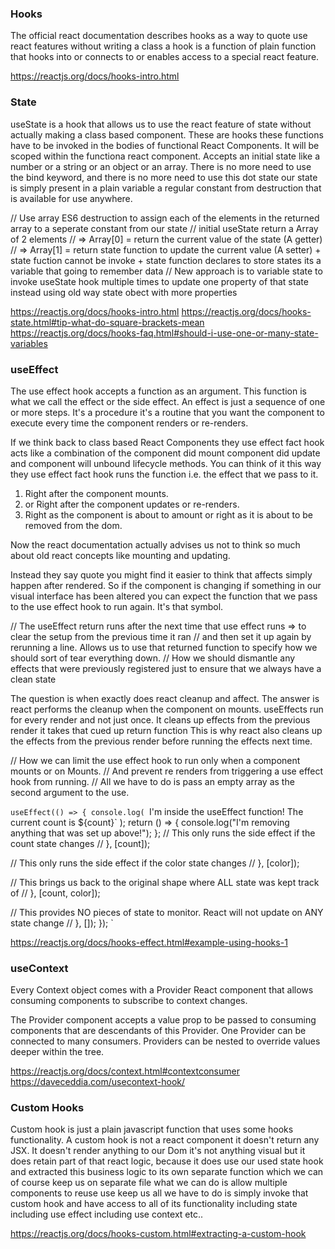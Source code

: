 ### Hooks

The official react documentation describes hooks as a way to quote use react features without writing
a class a hook is a function of plain function that hooks into or connects to or enables access to a
special react feature.

https://reactjs.org/docs/hooks-intro.html

### State

useState is a hook that allows us to use the react feature of state without actually making a class
based component. These are hooks these functions have to be invoked in the bodies of functional React Components.
It will be scoped within the functiona react component. Accepts an initial state like a number or a string or an object or an array. There is no more need to use the bind keyword,
and there is no more need to use this dot state our state is simply present in a plain variable a regular constant
from destruction that is available for use anywhere.

// Use array ES6 destruction to assign each of the elements in the returned array to a seperate constant from our state
// initial useState return a Array of 2 elements
// => Array[0] = return the current value of the state (A getter)
// => Array[1] = return state function to update the current value (A setter) + state fuction cannot be invoke + state function declares to store states its a variable that going to remember data
// New approach is to variable state to invoke useState hook multiple times to update one property of that state instead using old way state obect with more properties

https://reactjs.org/docs/hooks-intro.html
https://reactjs.org/docs/hooks-state.html#tip-what-do-square-brackets-mean
https://reactjs.org/docs/hooks-faq.html#should-i-use-one-or-many-state-variables

### useEffect

The use effect hook accepts a function as an argument. This function is what we call the effect or the side effect. An effect is just a sequence of one or more steps.
It's a procedure it's a routine that you want the component to execute every time the component renders or re-renders.

If we think back to class based React Components they use effect fact hook acts like a combination of the component did mount component did update and component will unbound lifecycle methods.
You can think of it this way they use effect fact hook runs the function i.e. the effect that we pass to it.

1. Right after the component mounts.
2. or Right after the component updates or re-renders.
3. Right as the component is about to amount or right as it is about to be removed from the dom.

Now the react documentation actually advises us not to think so much about old react concepts like mounting and updating.

Instead they say quote you might find it easier to think that affects simply happen after rendered.
So if the component is changing if something in our visual interface has been altered you can expect
the function that we pass to the use effect hook to run again. It's that symbol.

// The useEffect return runs after the next time that use effect runs => to clear the setup from the previous time it ran
// and then set it up again by rerunning a line. Allows us to use that returned function to specify how we should sort of tear everything down.
// How we should dismantle any effects that were previously registered just to ensure that we always have a clean state

The question is when exactly does react cleanup and affect.
The answer is react performs the cleanup when the component on mounts.
useEffects run for every render and not just once. It cleans up effects from the previous render it takes that cued up return function
This is why react also cleans up the effects from the previous render before running the effects next time.

// How we can limit the use effect hook to run only when a component mounts or on Mounts.
// And prevent re renders from triggering a use effect hook from running.
// All we have to do is pass an empty array as the second argument to the use.

`useEffect(() => { console.log( `I'm inside the useEffect function! The current count is ${count}`
);
return () => {
console.log("I'm removing anything that was set up above!");
};
// This only runs the side effect if the count state changes
// }, [count]);

// This only runs the side effect if the color state changes
// }, [color]);

// This brings us back to the original shape where ALL state was kept track of
// }, [count, color]);

// This provides NO pieces of state to monitor. React will not update on ANY state change
// }, []);
});
`

https://reactjs.org/docs/hooks-effect.html#example-using-hooks-1

### useContext

Every Context object comes with a Provider React component that allows consuming components to subscribe to context changes.

The Provider component accepts a value prop to be passed to consuming components that are descendants of this Provider. One Provider can be connected to many consumers. Providers can be nested to override values deeper within the tree.

https://reactjs.org/docs/context.html#contextconsumer
https://daveceddia.com/usecontext-hook/

### Custom Hooks

Custom hook is just a plain javascript function that uses some hooks functionality. A custom hook is not a react component it doesn't return any JSX. It doesn't render anything to our Dom it's not anything visual but it does retain part of that react logic, because it does use our used state hook and extracted this business logic to its own separate function which we can of course keep us on separate file what we can do is allow multiple components to reuse use keep us all we have to do is simply invoke that custom hook and have access to all of its functionality including state including use effect including use context etc..

https://reactjs.org/docs/hooks-custom.html#extracting-a-custom-hook
